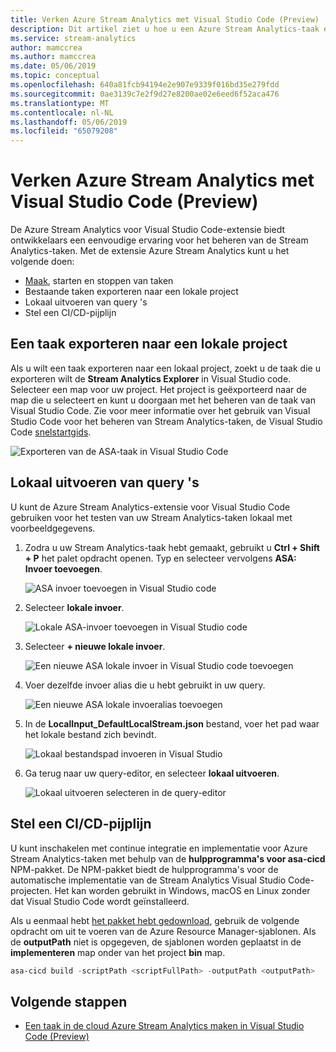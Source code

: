 ```yaml
---
title: Verken Azure Stream Analytics met Visual Studio Code (Preview)
description: Dit artikel ziet u hoe u een Azure Stream Analytics-taak exporteren naar een lokale project, lijst met taken en entiteiten van de taak weergeven, en stel een CI/CD-pijplijn voor uw Stream Analytics-taak.
ms.service: stream-analytics
author: mamccrea
ms.author: mamccrea
ms.date: 05/06/2019
ms.topic: conceptual
ms.openlocfilehash: 640a81fcb94194e2e907e9339f016bd35e279fdd
ms.sourcegitcommit: 0ae3139c7e2f9d27e8200ae02e6eed6f52aca476
ms.translationtype: MT
ms.contentlocale: nl-NL
ms.lasthandoff: 05/06/2019
ms.locfileid: "65079208"
---
```

# <a name="explore-azure-stream-analytics-with-visual-studio-code-preview"></a>Verken Azure Stream Analytics met Visual Studio Code (Preview)

De Azure Stream Analytics voor Visual Studio Code-extensie biedt ontwikkelaars een eenvoudige ervaring voor het beheren van de Stream Analytics-taken. Met de extensie Azure Stream Analytics kunt u het volgende doen:

- [Maak](quick-create-vs-code.md), starten en stoppen van taken
- Bestaande taken exporteren naar een lokale project
- Lokaal uitvoeren van query 's
- Stel een CI/CD-pijplijn

## <a name="export-a-job-to-a-local-project"></a>Een taak exporteren naar een lokale project

Als u wilt een taak exporteren naar een lokaal project, zoekt u de taak die u exporteren wilt de **Stream Analytics Explorer** in Visual Studio code. Selecteer een map voor uw project. Het project is geëxporteerd naar de map die u selecteert en kunt u doorgaan met het beheren van de taak van Visual Studio Code. Zie voor meer informatie over het gebruik van Visual Studio Code voor het beheren van Stream Analytics-taken, de Visual Studio Code [snelstartgids](quick-create-vs-code.md).

![Exporteren van de ASA-taak in Visual Studio Code](./media/vs-code-how-to/export-job.png)

## <a name="run-queries-locally"></a>Lokaal uitvoeren van query 's

U kunt de Azure Stream Analytics-extensie voor Visual Studio Code gebruiken voor het testen van uw Stream Analytics-taken lokaal met voorbeeldgegevens.

1. Zodra u uw Stream Analytics-taak hebt gemaakt, gebruikt u **Ctrl + Shift + P** het palet opdracht openen. Typ en selecteer vervolgens **ASA: Invoer toevoegen**.

    ![ASA invoer toevoegen in Visual Studio code](./media/vs-code-how-to/add-input.png)

2. Selecteer **lokale invoer**.

    ![Lokale ASA-invoer toevoegen in Visual Studio code](./media/vs-code-how-to/add-local-input.png)

3. Selecteer **+ nieuwe lokale invoer**.

    ![Een nieuwe ASA lokale invoer in Visual Studio code toevoegen](./media/vs-code-how-to/add-new-local-input.png)

4. Voer dezelfde invoer alias die u hebt gebruikt in uw query.

    ![Een nieuwe ASA lokale invoeralias toevoegen](./media/vs-code-how-to/new-local-input-alias.png)

5. In de **LocalInput_DefaultLocalStream.json** bestand, voer het pad waar het lokale bestand zich bevindt.

    ![Lokaal bestandspad invoeren in Visual Studio](./media/vs-code-how-to/local-file-path.png)

6. Ga terug naar uw query-editor, en selecteer **lokaal uitvoeren**.

    ![Lokaal uitvoeren selecteren in de query-editor](./media/vs-code-how-to/run-locally.png)

## <a name="set-up-a-cicd-pipeline"></a>Stel een CI/CD-pijplijn

U kunt inschakelen met continue integratie en implementatie voor Azure Stream Analytics-taken met behulp van de **hulpprogramma's voor asa-cicd** NPM-pakket. De NPM-pakket biedt de hulpprogramma's voor de automatische implementatie van de Stream Analytics Visual Studio Code-projecten. Het kan worden gebruikt in Windows, macOS en Linux zonder dat Visual Studio Code wordt geïnstalleerd.

Als u eenmaal hebt [het pakket hebt gedownload](https://usqldownload.blob.core.windows.net/ext/asa/asa-cicd-0.0.1-preview-beta.tar), gebruik de volgende opdracht om uit te voeren van de Azure Resource Manager-sjablonen. Als de **outputPath** niet is opgegeven, de sjablonen worden geplaatst in de **implementeren** map onder van het project **bin** map.

```powershell
asa-cicd build -scriptPath <scriptFullPath> -outputPath <outputPath>
```

## <a name="next-steps"></a>Volgende stappen

* [Een taak in de cloud Azure Stream Analytics maken in Visual Studio Code (Preview)](quick-create-vs-code.md)